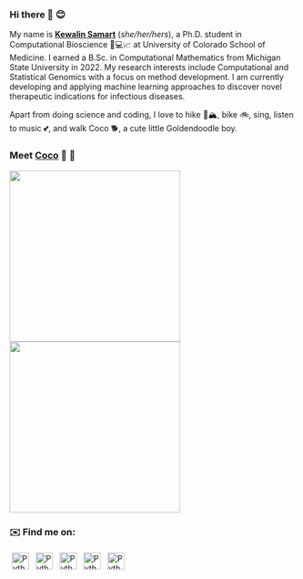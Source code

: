 ### Hi there 👋 😊 
My name is [**Kewalin Samart**](https://kewalinsamart.github.io/curriculum-vitae/Kewalin_Samart_CV.pdf) (*she/her/hers*), a Ph.D. student in Computational Bioscience 🧬💻📈 at University of Colorado School of Medicine.
I earned a B.Sc. in Computational Mathematics from Michigan State University in 2022. My research interests include Computational and Statistical Genomics with a focus on method development. I am currently developing and applying machine learning approaches to discover novel therapeutic indications for infectious diseases.  

Apart from doing science and coding, I love to hike 🥾🏔, bike 🚲, sing, listen to music 💕, and walk Coco 🐕, a cute little Goldendoodle boy.

### Meet [Coco](https://www.instagram.com/poco.locococo/) 🤗 👀
<img src=https://github.com/KewalinSamart/KewalinSamart/blob/6be288418cac1f7488364fda03e250b39058bc11/pics/Coco1.jpg width="300"> <img src=https://github.com/KewalinSamart/KewalinSamart/blob/6be288418cac1f7488364fda03e250b39058bc11/pics/Coco2.jpg width="300">

### ✉️ Find me on:

<p align="left">
<a href="https://scholar.google.com/citations?hl=en&user=e2QIJJYAAAAJ"> <img src="https://static-00.iconduck.com/assets.00/google-scholar-square-icon-511x512-eoqcavm0.png" alt="Python" height="30" style="vertical-align:top; margin:4px"></a>
 <a href="https://linkedin.com/in/kewalinsamart" target="_blank" rel="noopener noreferrer"> <img src="https://cdn.jsdelivr.net/npm/simple-icons@v3/icons/linkedin.svg" alt="Python" height="30" style="vertical-align:top; margin:4px"></a>
 <a href="mailto:kewalin.samart@cuanschutz.edu"> <img src="https://cdn.jsdelivr.net/npm/simple-icons@v3/icons/gmail.svg" alt="Python" height="30" style="vertical-align:top; margin:4px"></a>
<a href="https://www.twitter.com/KewalinSamart"> <img src="https://cdn3.iconfinder.com/data/icons/picons-social/57/43-twitter-8192.png" alt="Python" height="30" style="vertical-align:top; margin:4px"></a>
<a href="https://medium.com/@KewalinSamart"> <img src="https://miro.medium.com/v2/resize:fit:720/format:webp/1*psYl0y9DUzZWtHzFJLIvTw.png" alt="Python" height="30" style="vertical-align:top; margin:4px"></a>
</p>
<!--
![Top Langs](https://github-readme-stats.vercel.app/api/top-langs/?username=KewalinSamart)


**KewalinSamart/KewalinSamart** is a ✨ _special_ ✨ repository because its `README.md` (this file) appears on your GitHub profile.

Here are some ideas to get you started:

- 🔭 I’m currently working on ...
- 🌱 I’m currently learning ...
- 👯 I’m looking to collaborate on ...
- 🤔 I’m looking for help with ...
- 💬 Ask me about ...
- 📫 How to reach me: ...
- 😄 Pronouns: ...
- ⚡ Fun fact: ...
-->
